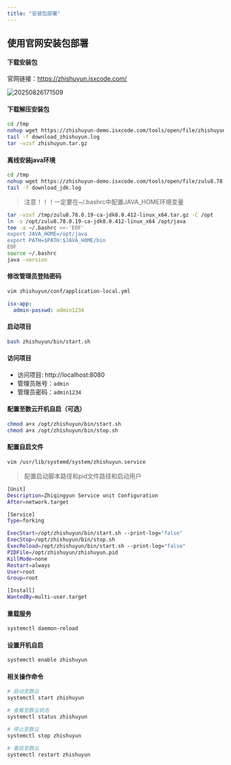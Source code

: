 ```yaml
---
title: "安装包部署"
---
```


## 使用官网安装包部署

#### 下载安装包

官网链接：https://zhishuyun.isxcode.com/

![20250826171509](https://img.isxcode.com/picgo/20250826171509.png)

#### 下载解压安装包

```bash
cd /tmp
nohup wget https://zhishuyun-demo.isxcode.com/tools/open/file/zhishuyun.tar.gz >> download_zhishuyun.log 2>&1 &
tail -f download_zhishuyun.log
tar -vzxf zhishuyun.tar.gz
```

#### 离线安装java环境

```bash
cd /tmp
nohup wget https://zhishuyun-demo.isxcode.com/tools/open/file/zulu8.78.0.19-ca-jdk8.0.412-linux_x64.tar.gz >> download_jdk.log 2>&1 &
tail -f download_jdk.log
```

> 注意！！！一定要在~/.bashrc中配置JAVA_HOME环境变量

```bash
tar -vzxf /tmp/zulu8.78.0.19-ca-jdk8.0.412-linux_x64.tar.gz -C /opt
ln -s /opt/zulu8.78.0.19-ca-jdk8.0.412-linux_x64 /opt/java
tee -a ~/.bashrc <<-'EOF'
export JAVA_HOME=/opt/java
export PATH=$PATH:$JAVA_HOME/bin
EOF
source ~/.bashrc
java -version
```

#### 修改管理员登陆密码

```bash
vim zhishuyun/conf/application-local.yml
```

```yml
isx-app:
  admin-passwd: admin1234
```

#### 启动项目

```bash
bash zhishuyun/bin/start.sh
```

#### 访问项目

- 访问项目: http://localhost:8080 
- 管理员账号：`admin` 
- 管理员密码：`admin1234` 


#### 配置至数云开机自启（可选）

```bash
chmod a+x /opt/zhishuyun/bin/start.sh
chmod a+x /opt/zhishuyun/bin/stop.sh
```

#### 配置自启文件

```bash
vim /usr/lib/systemd/system/zhishuyun.service
```

> 配置启动脚本路径和pid文件路径和启动用户

```bash
[Unit]
Description=Zhiqingyun Service unit Configuration
After=network.target

[Service]
Type=forking

ExecStart=/opt/zhishuyun/bin/start.sh --print-log="false"
ExecStop=/opt/zhishuyun/bin/stop.sh
ExecReload=/opt/zhishuyun/bin/start.sh --print-log="false"
PIDFile=/opt/zhishuyun/zhishuyun.pid
KillMode=none
Restart=always
User=root
Group=root

[Install]
WantedBy=multi-user.target
```

#### 重载服务

```bash
systemctl daemon-reload
```

#### 设置开机自启

```bash
systemctl enable zhishuyun
```

#### 相关操作命令

```bash
# 启动至数云
systemctl start zhishuyun

# 查看至数云状态
systemctl status zhishuyun

# 停止至数云
systemctl stop zhishuyun

# 重启至数云
systemctl restart zhishuyun
```